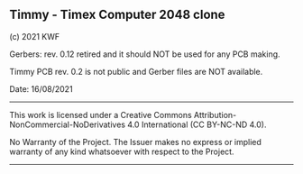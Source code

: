 Timmy - Timex Computer 2048 clone
--------------------------------------------------------------------------------

(c) 2021 KWF

Gerbers: rev. 0.12 retired and it should NOT be used for any PCB making.

Timmy PCB rev. 0.2 is not public and Gerber files are NOT available. 

Date: 16/08/2021

--------------------------------------------------------------------------------

This work is licensed under a Creative Commons
Attribution-NonCommercial-NoDerivatives 4.0 International (CC BY-NC-ND 4.0).

No Warranty of the Project. The Issuer makes no express or implied warranty of
any kind whatsoever with respect to the Project.

--------------------------------------------------------------------------------
